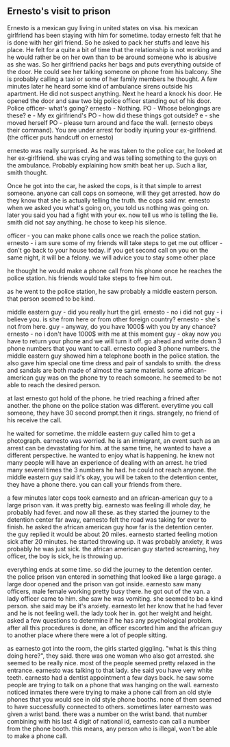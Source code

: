 ## Ernesto's visit to prison

Ernesto is a mexican guy living in united states on visa. his mexican girlfriend has been staying with him for sometime. today ernesto felt that he is done with her girl friend. So he asked to pack her stuffs and leave his place. He felt for a quite a bit of time that the relationship is not working and he would rather be on her own than to be around someone who is abusive as she was. So her girlfriend packs her bags and puts everything outside of the door. He could see her talking someone on phone from his balcony. She is probably calling a taxi or some of her family members he thought. A few minutes later he heard some kind of ambulance sirens outside his apartment. He did not suspect anything. Next he heard a knock his door. He opened the door and saw two big police officer standing out of his door. 
 Police officer- what's going?
 ernesto - Nothing.
 PO - Whose belongings are these?
 e - My ex girlfriend's
 PO - how did these things got outside?
 e - she moved herself
 PO - please turn around and face the wall. (ernesto obeys their command). You are under arrest for bodily injuring your ex-girlfriend.(the officer puts handcuff on ernesto)
 
 ernesto was really surprised. As he was taken to the police car, he looked at her ex-girlfriend. she was crying and was telling something to the guys on the ambulance. Probably explaining how smith beat her up. Such a liar, smith thought. 
 
Once he got into the car, he asked the cops, is it that simple to arrest someone. anyone can call cops on someone, will they get arrested. how do they know that she is actually telling the truth. the cops said mr. ernesto when we asked you what's going on, you told us nothing was going on. later you said you had a fight with your ex. now tell us who is telling the lie. smith did not say anything. he chose to keep his silence. 

officer - you can make phone calls once we reach the police station.
ernesto - i am sure some of my friends will take steps to get me out
officer - don't go back to your house today. if you get second call on you on the same night, it will be a felony. we will advice you to stay some other place

he thought he would make a phone call from his phone once he reaches the police station. his friends would take steps to free him out.

as he went to the police station, he saw probably a middle eastern person. that person seemed to be kind. 

middle eastern guy - did you really hurt the girl.
ernesto - no i did not
guy - i believe you. is she from here or from other foreign country?
ernesto - she's not from here.
guy - anyway, do you have 1000$ with you by any chance? 
ernesto - no i don't have 1000$ with me at this moment
guy - okay now you have to return your phone and we will turn it off. go ahead and write down 3 phone numbers that you want to call.
ernesto copied 3 phone numbers. the middle eastern guy showed him a telephone booth in the police station. the also gave him special one time dress and pair of sandals to smith. the dress and sandals are both made of almost the same material. some african-american guy was on the phone try to reach someone. he seemed to be not able to reach the desired person.

at last ernesto got hold of the phone. he tried reaching a frined after another. the phone on the police station was different. everytime you call someone, they have 30 second prompt.then it rings. strangely, no friend of his receive the call.

he waited for sometime. the middle eastern guy called him to get a photograph. earnesto was worried. he is an immigrant, an event such as an arrest can be devastating for him. at the same time, he wanted to have a different perspective. he wanted to enjoy what is happening. he knew not many people will have an experience of dealing with an arrest. he tried many several times the 3 numbers he had. he could not reach anyone. the middle eastern guy said it's okay, you will be taken to the detention center, they have a phone there. you can call your friends from there. 

a few minutes later cops took earnesto and an african-american guy to a large prison van. it was pretty big. earnesto was feeling ill whole day, he probably had fever. and now all these. as they started the journey to the detention center far away, earnesto felt the road was taking for ever to finish. he asked the african american guy how far is the detention center. the guy replied it would be about 20 miles. earnesto started feeling motion sick after 20 minutes. he started throwing up. it was probably anxiety, it was probably he was just sick. the african american guy started screaming, hey officer, the boy is sick, he is throwing up.

everything ends at some time. so did the journey to the detention center. the police prison van entered in something that looked like a large garage. a large door opened and the prison van got inside. earnesto saw many officers, male female working pretty busy there. he got out of the van. a lady officer came to him. she saw he was vomiting. she seemed to be a kind person. she said may be it's anxiety. earnesto let her know that he had fever and he is not feeling well. the lady took her in. got her weight and height. asked a few questions to determine if he has any psychological problem. after all this procedures is done, an officer escorted him and the african guy to another place where there were a lot of people sitting.

as earnesto got into the room, the girls started giggling. "what is this thing doing here?", they said. there was one woman who also got arrested. she seemed to be really nice. most of the people seemed pretty relaxed in the entrance. earnesto was talking to that lady. she said you have very white teeth. earnesto had a dentist appointment a few days back. he saw some people are trying to talk on a phone that was hanging on the wall. earnesto noticed inmates there were trying to make a phone call from an old style phones that you would see in old style phone booths. none of them seemed to have successfully connected to others. sometimes later earnesto was given a wrist band. there was a number on the wrist band. that number combining with his last 4 digit of national id, earnesto can call a number from the phone booth. this means, any person who is illegal, won't be able to make a phone call.
